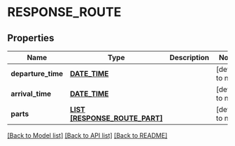 # RESPONSE_ROUTE

## Properties
Name | Type | Description | Notes
------------ | ------------- | ------------- | -------------
**departure_time** | [**DATE_TIME**](DATE_TIME.md) |  | [default to null]
**arrival_time** | [**DATE_TIME**](DATE_TIME.md) |  | [default to null]
**parts** | [**LIST [RESPONSE_ROUTE_PART]**](ResponseRoutePart.md) |  | [default to null]

[[Back to Model list]](../README.md#documentation-for-models) [[Back to API list]](../README.md#documentation-for-api-endpoints) [[Back to README]](../README.md)


